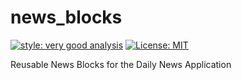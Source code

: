 # news_blocks

[![style: very good analysis][very_good_analysis_badge]][very_good_analysis_link]
[![License: MIT][license_badge]][license_link]

Reusable News Blocks for the Daily News Application

[license_badge]: https://img.shields.io/badge/license-MIT-blue.svg
[license_link]: https://opensource.org/licenses/MIT
[very_good_analysis_badge]: https://img.shields.io/badge/style-very_good_analysis-B22C89.svg
[very_good_analysis_link]: https://pub.dev/packages/very_good_analysis